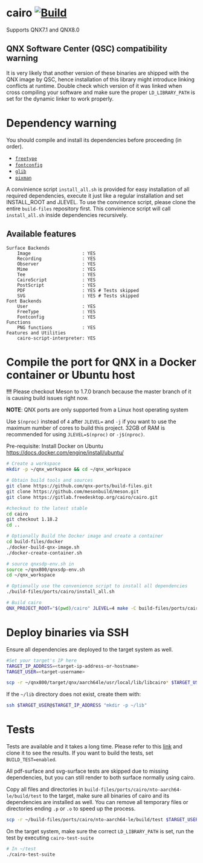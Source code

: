 # cairo [![Build](https://github.com/qnx-ports/build-files/actions/workflows/cairo.yml/badge.svg)](https://github.com/qnx-ports/build-files/actions/workflows/cairo.yml)

Supports QNX7.1 and QNX8.0

## QNX Software Center (QSC) compatibility warning

It is very likely that another version of these binaries are shipped with the QNX image by QSC, hence installation of this library might introduce linking conflicts at runtime. Double check which version of it was linked when cross compiling your software and make sure the proper `LD_LIBRARY_PATH` is set for the dynamic linker to work properly.

# Dependency warning

You should compile and install its dependencies before proceeding (in order).
+ [`freetype`](https://github.com/qnx-ports/build-files/tree/main/ports/freetype)
+ [`fontconfig`](https://github.com/qnx-ports/build-files/tree/main/ports/fontconfig)
+ [`glib`](https://github.com/qnx-ports/build-files/tree/main/ports/glib)
+ [`pixman`](https://github.com/qnx-ports/build-files/tree/main/ports/pixman)

A convinience script `install_all.sh` is provided for easy installation of all required dependencies, execute it just like a regular installation and set INSTALL_ROOT and JLEVEL.
To use the convinence script, please clone the entire `build-files` repository first. 
This convinience script will call `install_all.sh` inside dependencies recursively.

## Available features
```
Surface Backends
    Image                   : YES
    Recording               : YES
    Observer                : YES
    Mime                    : YES
    Tee                     : YES
    CairoScript             : YES
    PostScript              : YES
    PDF                     : YES # Tests skipped
    SVG                     : YES # Tests skipped
Font Backends
    User                    : YES
    FreeType                : YES
    Fontconfig              : YES
Functions
    PNG functions           : YES
Features and Utilities
    cairo-script-interpreter: YES
```

# Compile the port for QNX in a Docker container or Ubuntu host

**!!!** Please checkout Meson to 1.7.0 branch because the master branch of it is causing build issues right now.

**NOTE**: QNX ports are only supported from a Linux host operating system

Use `$(nproc)` instead of `4` after `JLEVEL=` and `-j` if you want to use the maximum number of cores to build this project.
32GB of RAM is recommended for using `JLEVEL=$(nproc)` or `-j$(nproc)`.

Pre-requisite: Install Docker on Ubuntu https://docs.docker.com/engine/install/ubuntu/
```bash
# Create a workspace
mkdir -p ~/qnx_workspace && cd ~/qnx_workspace

# Obtain build tools and sources
git clone https://github.com/qnx-ports/build-files.git
git clone https://github.com/mesonbuild/meson.git
git clone https://gitlab.freedesktop.org/cairo/cairo.git

#checkout to the latest stable 
cd cairo
git checkout 1.18.2
cd ..

# Optionally Build the Docker image and create a container
cd build-files/docker
./docker-build-qnx-image.sh
./docker-create-container.sh

# source qnxsdp-env.sh in
source ~/qnx800/qnxsdp-env.sh
cd ~/qnx_workspace

# Optionally use the convenience script to install all dependencies
./build-files/ports/cairo/install_all.sh

# Build cairo
QNX_PROJECT_ROOT="$(pwd)/cairo" JLEVEL=4 make -C build-files/ports/cairo install
```

# Deploy binaries via SSH
Ensure all dependencies are deployed to the target system as well.
```bash
#Set your target's IP here
TARGET_IP_ADDRESS=<target-ip-address-or-hostname>
TARGET_USER=<target-username>

scp -r ~/qnx800/target/qnx/aarch64le/usr/local/lib/libcairo* $TARGET_USER@$TARGET_IP_ADDRESS:~/lib
```

If the `~/lib` directory does not exist, create them with:
```bash
ssh $TARGET_USER@$TARGET_IP_ADDRESS "mkdir -p ~/lib"
```

# Tests
Tests are available and it takes a long time. Please refer to this [link](https://github.com/qnx-ports/cairo-test-result) and clone it to see the results. If you want to build the tests, set `BUILD_TEST=enabled`.

All pdf-surface and svg-surface tests are skipped due to missing dependencies, but you can still render to both surface normally using cairo.

Copy all files and directories in `build-files/ports/cairo/nto-aarch64-le/build/test` to the target, make sure all binaries of cairo and its dependencies are installed as well. You can remove all temporary files or directories ending `.p` or `.o` to speed up the process.
```bash
scp -r ~/build-files/ports/cairo/nto-aarch64-le/build/test $TARGET_USER@$TARGET_IP_ADDRESS:~
```

On the target system, make sure the correct `LD_LIBRARY_PATH` is set, run the test by executing `cairo-test-suite`
```bash
# In ~/test
./cairo-test-suite
```

